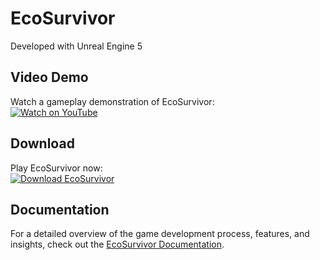 # EcoSurvivor

Developed with Unreal Engine 5

## **Video Demo**
Watch a gameplay demonstration of EcoSurvivor:  
[![Watch on YouTube](https://img.shields.io/badge/YouTube-Watch%20Demo-red?logo=youtube)](https://youtu.be/T9LSOlsPPMg?feature=shared)

## **Download**
Play EcoSurvivor now:  
[![Download EcoSurvivor](https://img.shields.io/badge/Download-EcoSurvivor-blue?logo=download)](https://drive.google.com/drive/u/2/folders/1ovTqN9NEHQJXjul0B2u2IKks7i2K-WCf)

## Documentation

For a detailed overview of the game development process, features, and insights, check out the [EcoSurvivor Documentation](https://github.com/Alexco2003/EcoSurvivor/tree/master/Documentation).

